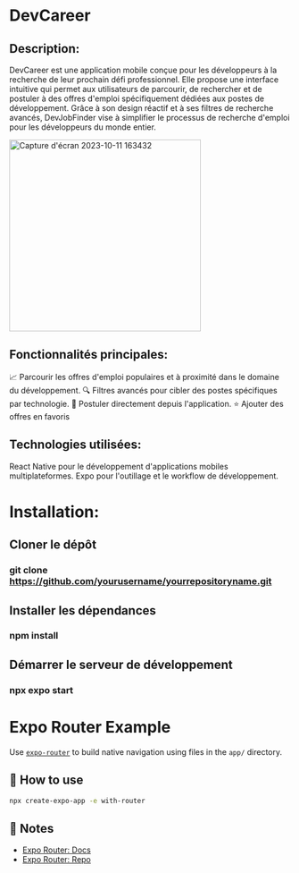 # DevCareer

## Description:

DevCareer est une application mobile conçue pour les développeurs à la recherche de leur prochain défi professionnel. Elle propose une interface intuitive qui permet aux utilisateurs de parcourir, de rechercher et de postuler à des offres d'emploi spécifiquement dédiées aux postes de développement. Grâce à son design réactif et à ses filtres de recherche avancés, DevJobFinder vise à simplifier le processus de recherche d'emploi pour les développeurs du monde entier.

<img width="343" alt="Capture d'écran 2023-10-11 163432" src="https://github.com/Benaxo/DevCareer/assets/79756073/24e53dea-ab02-44d7-b55b-4ab754b60e4b">

## Fonctionnalités principales:

📈 Parcourir les offres d'emploi populaires et à proximité dans le domaine du développement.
🔍 Filtres avancés pour cibler des postes spécifiques par technologie.
🚀 Postuler directement depuis l'application.
⭐ Ajouter des offres en favoris

## Technologies utilisées:

React Native pour le développement d'applications mobiles multiplateformes.
Expo pour l'outillage et le workflow de développement.

# Installation:

## Cloner le dépôt
### git clone https://github.com/yourusername/yourrepositoryname.git

## Installer les dépendances
### npm install

## Démarrer le serveur de développement
### npx expo start

# Expo Router Example

Use [`expo-router`](https://expo.github.io/router) to build native navigation using files in the `app/` directory.

## 🚀 How to use

```sh
npx create-expo-app -e with-router
```

## 📝 Notes

- [Expo Router: Docs](https://expo.github.io/router)
- [Expo Router: Repo](https://github.com/expo/router)
